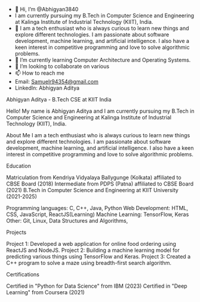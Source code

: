 - 👋 Hi, I’m @Abhigyan3840
-  I am currently pursuing my B.Tech in Computer Science and Engineering at Kalinga Institute of Industrial Technology (KIIT), India.
- 👀 I am a tech enthusiast who is always curious to learn new things and explore different technologies. I am passionate about software development, machine learning, and artificial intelligence. I also have a keen interest in competitive programming and love to solve algorithmic problems.
- 🌱 I’m currently learning Computer Architecture and Operating Systems.
- 💞️ I’m looking to collaborate on various 
- 📫 How to reach me
- Email: Samuelr94354@gmail.com
- LinkedIn: Abhigyan Aditya

Abhigyan Aditya - B.Tech CSE at KIIT India

Hello! My name is Abhigyan Aditya and I am currently pursuing my B.Tech in Computer Science and Engineering at Kalinga Institute of Industrial Technology (KIIT), India.

About Me
I am a tech enthusiast who is always curious to learn new things and explore different technologies. I am passionate about software development, machine learning, and artificial intelligence. I also have a keen interest in competitive programming and love to solve algorithmic problems.

Education

Matriculation from Kendriya Vidyalaya Ballygunge (Kolkata) affiliated to CBSE Board (2018)
Intermediate from PDPS (Patna) affiliated to CBSE Board (2021)
B.Tech in Computer Science and Engineering at KIIT University (2021-2025)

Programming languages: C, C++, Java, Python
Web Development: HTML, CSS, JavaScript, ReactJS(Learning)
Machine Learning: TensorFlow, Keras
Other: Git, Linux, Data Structures and Algorithms, 

Projects

Project 1: Developed a web application for online food ordering using ReactJS and NodeJS.
Project 2: Building a machine learning model for predicting various things using TensorFlow and Keras.
Project 3: Created a C++ program to solve a maze using breadth-first search algorithm.

Certifications

Certified in "Python for Data Science" from IBM (2023)
Certified in "Deep Learning" from Coursera (2021)
